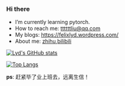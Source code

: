 ### Hi there 

<!--
**felixlyd/felixlyd** is a ✨ _special_ ✨ repository because its `README.md` (this file) appears on your GitHub profile.

Here are some ideas to get you started:

- 🔭 I’m currently working on ...
- 🌱 I’m currently learning ...
- 👯 I’m looking to collaborate on ...
- 🤔 I’m looking for help with ...
- 💬 Ask me about ...
- 📫 How to reach me: ...
- 😄 Pronouns: ...
- ⚡ Fun fact: ...
-->

- I’m currently learning pytorch.
- How to reach me: ttttttliu@qq.com
- My blogs: https://felixlyd.wordpress.com/
- About me: [zhihu](https://www.zhihu.com/people/liu-yao-dong-33),[bilibili](https://space.bilibili.com/39680972)


[![Lyd's GitHub stats](https://github-readme-stats.vercel.app/api?username=felixlyd&count_private=true&show_icons=true&theme=buefy)](https://github.com/felixlyd/felixlyd)

[![Top Langs](https://github-readme-stats.vercel.app/api/top-langs/?username=felixlyd&layout=compact&show_icons=true&theme=buefy&exclude_repo=jekyll-TeXt-theme,felixlyd.github.io,machine-learning,OPDB,operondemmoDB,pytorch-code-training)](https://github.com/felixlyd/felixlyd)

**ps**: 赶紧毕了业上班去，远离生信！

